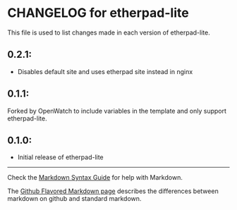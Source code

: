 # CHANGELOG for etherpad-lite

This file is used to list changes made in each version of etherpad-lite.

## 0.2.1:
- Disables default site and uses etherpad site instead in nginx

## 0.1.1:

Forked by OpenWatch to include variables in the template and only support etherpad-lite.

## 0.1.0:

* Initial release of etherpad-lite

- - -
Check the [Markdown Syntax Guide](http://daringfireball.net/projects/markdown/syntax) for help with Markdown.

The [Github Flavored Markdown page](http://github.github.com/github-flavored-markdown/) describes the differences between markdown on github and standard markdown.
